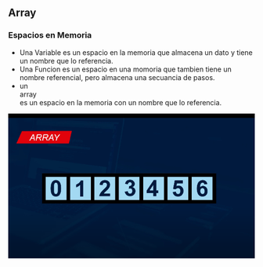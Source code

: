 ## Array
### Espacios en Memoria

- Una Variable es un espacio en la memoria que almacena un dato y tiene un nombre que lo referencia.
- Una Funcion es un espacio en una momoria que tambien tiene un nombre referencial, pero almacena una secuancia de pasos.
- un <br>array</br> es un espacio en la memoria con un nombre que lo referencia.

![php](./images/array.png)

